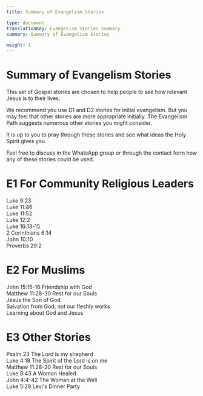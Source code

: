```yaml
---
title: Summary of Evangelism Stories

type: document
translationKey: Evangelism Stories Summary
summary: Summary of Evangelism Stories

weight: 1
---
```

# Summary of Evangelism Stories
This set of Gospel stories are chosen to help people to see how relevant Jesus is to their lives.

We recommend you use D1 and D2 stories for initial evangelism. But you may feel that other stories are more appropriate initially. The Evangelism Path suggests numerous other stories you might consider.

It is up to you to pray through these stories and see what ideas the Holy Spirit gives you.

Feel free to discuss in the WhatsApp group or through the contact form how any of these stories could be used.
# E1 For Community  Religious Leaders

Luke 9:23<br>Luke 11:46<br>Luke 11:52<br>Luke 12:2<br>Luke 16:13-15<br>2 Corinthians 6:14<br>John 10:10<br>Proverbs 29:2
# E2 For Muslims

John 15:15-16 Friendship with God<br>Matthew 11:28-30 Rest for our Souls<br>Jesus the Son of God<br>Salvation from God, not our fleshly works<br>Learning about God and Jesus
# E3 Other Stories

Psalm 23 The Lord is my shepherd<br>Luke 4:18 The Spirit of the Lord is on me<br>Matthew 11:28-30 Rest for our Souls<br>Luke 8:43 A Woman Healed<br>John 4:4-42 The Woman at the Well<br>Luke 5:29 Levi's Dinner Party